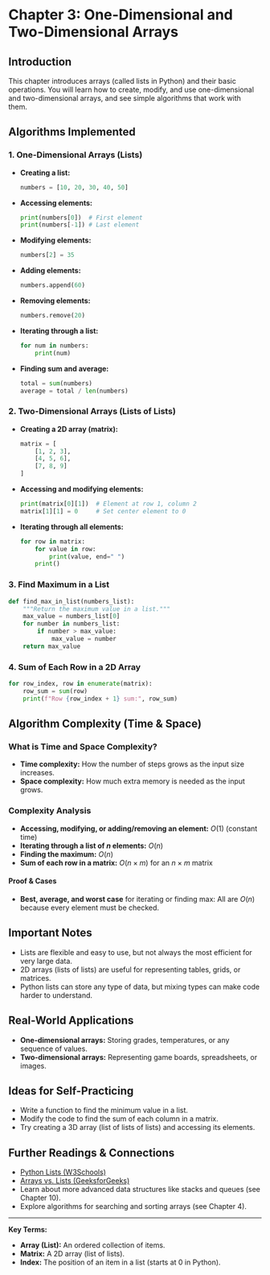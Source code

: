# Chapter 3: One-Dimensional and Two-Dimensional Arrays

## Introduction
This chapter introduces arrays (called lists in Python) and their basic operations. You will learn how to create, modify, and use one-dimensional and two-dimensional arrays, and see simple algorithms that work with them.

## Algorithms Implemented

### 1. One-Dimensional Arrays (Lists)
- **Creating a list:**
  ```python
  numbers = [10, 20, 30, 40, 50]
  ```
- **Accessing elements:**
  ```python
  print(numbers[0])  # First element
  print(numbers[-1]) # Last element
  ```
- **Modifying elements:**
  ```python
  numbers[2] = 35
  ```
- **Adding elements:**
  ```python
  numbers.append(60)
  ```
- **Removing elements:**
  ```python
  numbers.remove(20)
  ```
- **Iterating through a list:**
  ```python
  for num in numbers:
      print(num)
  ```
- **Finding sum and average:**
  ```python
  total = sum(numbers)
  average = total / len(numbers)
  ```

### 2. Two-Dimensional Arrays (Lists of Lists)
- **Creating a 2D array (matrix):**
  ```python
  matrix = [
      [1, 2, 3],
      [4, 5, 6],
      [7, 8, 9]
  ]
  ```
- **Accessing and modifying elements:**
  ```python
  print(matrix[0][1])  # Element at row 1, column 2
  matrix[1][1] = 0     # Set center element to 0
  ```
- **Iterating through all elements:**
  ```python
  for row in matrix:
      for value in row:
          print(value, end=" ")
      print()
  ```

### 3. Find Maximum in a List
```python
def find_max_in_list(numbers_list):
    """Return the maximum value in a list."""
    max_value = numbers_list[0]
    for number in numbers_list:
        if number > max_value:
            max_value = number
    return max_value
```

### 4. Sum of Each Row in a 2D Array
```python
for row_index, row in enumerate(matrix):
    row_sum = sum(row)
    print(f"Row {row_index + 1} sum:", row_sum)
```

## Algorithm Complexity (Time & Space)

### What is Time and Space Complexity?
- **Time complexity:** How the number of steps grows as the input size increases.
- **Space complexity:** How much extra memory is needed as the input grows.

### Complexity Analysis
- **Accessing, modifying, or adding/removing an element:** $O(1)$ (constant time)
- **Iterating through a list of $n$ elements:** $O(n)$
- **Finding the maximum:** $O(n)$
- **Sum of each row in a matrix:** $O(n \times m)$ for an $n \times m$ matrix

#### Proof & Cases
- **Best, average, and worst case** for iterating or finding max: All are $O(n)$ because every element must be checked.

## Important Notes
- Lists are flexible and easy to use, but not always the most efficient for very large data.
- 2D arrays (lists of lists) are useful for representing tables, grids, or matrices.
- Python lists can store any type of data, but mixing types can make code harder to understand.

## Real-World Applications
- **One-dimensional arrays:** Storing grades, temperatures, or any sequence of values.
- **Two-dimensional arrays:** Representing game boards, spreadsheets, or images.

## Ideas for Self-Practicing
- Write a function to find the minimum value in a list.
- Modify the code to find the sum of each column in a matrix.
- Try creating a 3D array (list of lists of lists) and accessing its elements.

## Further Readings & Connections
- [Python Lists (W3Schools)](https://www.w3schools.com/python/python_lists.asp)
- [Arrays vs. Lists (GeeksforGeeks)](https://www.geeksforgeeks.org/python-list-vs-array-when-to-use/)
- Learn about more advanced data structures like stacks and queues (see Chapter 10).
- Explore algorithms for searching and sorting arrays (see Chapter 4).

---
**Key Terms:**
- **Array (List):** An ordered collection of items.
- **Matrix:** A 2D array (list of lists).
- **Index:** The position of an item in a list (starts at 0 in Python). 